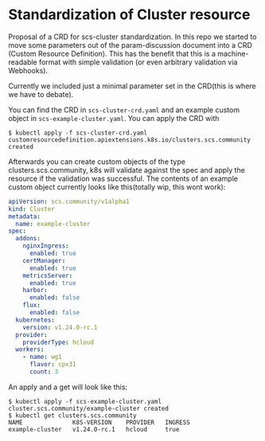 # Standardization of Cluster resource
Proposal of a CRD for scs-cluster standardization. In this repo we started to move some parameters out of the param-discussion document into a CRD (Custom Resource Definition). This has the benefit that this is a machine-readable format with simple validation (or even arbitrary validation via Webhooks).

Currently we included just a minimal parameter set in the CRD(this is where we have to debate). 

You can find the CRD in `scs-cluster-crd.yaml` and an example custom object in `scs-example-cluster.yaml`. You can  apply the CRD with 

```
$ kubectl apply -f scs-cluster-crd.yaml
customresourcedefinition.apiextensions.k8s.io/clusters.scs.community created
```
Afterwards you can create custom objects of the type clusters.scs.community, k8s will validate against the spec and apply the resource if the validation was successful. The contents of an example custom object currently looks like this(totally wip, this wont work):

```yaml
apiVersion: scs.community/v1alpha1
kind: Cluster
metadata:
  name: example-cluster
spec:
  addons:
    nginxIngress:
      enabled: true
    certManager:
      enabled: true
    metricsServer:
      enabled: true
    harbor:
      enabled: false
    flux:
      enabled: false
  kubernetes:
    version: v1.24.0-rc.1
  provider:
    providerType: hcloud
  workers:
    - name: wg1
      flavor: cpx31
      count: 3
```

An apply and a get will look like this:

```
$ kubectl apply -f scs-example-cluster.yaml 
cluster.scs.community/example-cluster created
$ kubectl get clusters.scs.community
NAME              K8S-VERSION    PROVIDER   INGRESS
example-cluster   v1.24.0-rc.1   hcloud     true
```
